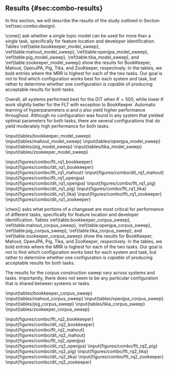 ## Results {#sec:combo-results}

In this section, we will describe the results of the study outlined in Section
\ref{sec:combo:design}.

\cone{} ask whether a single topic model can be used for more than a single
task, specifically for feature location and developer identification.  Tables
\ref{table:bookkeeper_model_sweep}, \ref{table:mahout_model_sweep},
\ref{table:openjpa_model_sweep}, \ref{table:pig_model_sweep},
\ref{table:tika_model_sweep}, and \ref{table:zookeeper_model_sweep} show the
results for BookKeeper, Mahout, OpenJPA, Pig, Tika, and ZooKeeper,
respectively. In the tables, we bold entries where the MRR is highest for each
of the two tasks. Our goal is not to find which configuration works best for
each system and task, but rather to determine whether one configuration is
*capable* of producing acceptable results for both tasks.

Overall, all systems performed best for the DIT when $K = 500$, while lower $K$
work slightly better for the FLT with exception to BookKeeper.  Automatic
learning of hyperparameters $\alpha$ and $\eta$ also yield higher performance
throughout.  Although no configuration was found in any system that yielded
optimal parameters for both tasks, there are several configurations that do
yield moderately high performance for both tasks.


\input{tables/bookkeeper_model_sweep}
\input{tables/mahout_model_sweep}
\input{tables/openjpa_model_sweep}
\input{tables/pig_model_sweep}
\input{tables/tika_model_sweep}
\input{tables/zookeeper_model_sweep}


\input{figures/combo/flt_rq1_bookkeeper}
\input{figures/combo/dit_rq1_bookkeeper}
\input{figures/combo/flt_rq1_mahout}
\input{figures/combo/dit_rq1_mahout}
\input{figures/combo/flt_rq1_openjpa}
\input{figures/combo/dit_rq1_openjpa}
\input{figures/combo/flt_rq1_pig}
\input{figures/combo/dit_rq1_pig}
\input{figures/combo/flt_rq1_tika}
\input{figures/combo/dit_rq1_tika}
\input{figures/combo/flt_rq1_zookeeper}
\input{figures/combo/dit_rq1_zookeeper}


\ctwo{} asks what portions of a changeset are most critical for performance of
different tasks, specifically for feature location and developer
identification.  Tables \ref{table:bookkeeper_corpus_sweep},
\ref{table:mahout_corpus_sweep}, \ref{table:openjpa_corpus_sweep},
\ref{table:pig_corpus_sweep}, \ref{table:tika_corpus_sweep}, and
\ref{table:zookeeper_corpus_sweep} show the results for BookKeeper, Mahout,
OpenJPA, Pig, Tika, and ZooKeeper, respectively. In the tables, we bold entries
where the MRR is highest for each of the two tasks. Our goal is not to find
which configuration works best for each system and task, but rather to
determine whether one configuration is *capable* of producing acceptable
results for both tasks.

The results for the corpus construction sweep vary across systems and tasks.
Importantly, there does not seem to be any particular configuration that is
shared between systems or tasks.



\input{tables/bookkeeper_corpus_sweep}
\input{tables/mahout_corpus_sweep}
\input{tables/openjpa_corpus_sweep}
\input{tables/pig_corpus_sweep}
\input{tables/tika_corpus_sweep}
\input{tables/zookeeper_corpus_sweep}



\input{figures/combo/flt_rq2_bookkeeper}
\input{figures/combo/dit_rq2_bookkeeper}
\input{figures/combo/flt_rq2_mahout}
\input{figures/combo/dit_rq2_mahout}
\input{figures/combo/flt_rq2_openjpa}
\input{figures/combo/dit_rq2_openjpa}
\input{figures/combo/flt_rq2_pig}
\input{figures/combo/dit_rq2_pig}
\input{figures/combo/flt_rq2_tika}
\input{figures/combo/dit_rq2_tika}
\input{figures/combo/flt_rq2_zookeeper}
\input{figures/combo/dit_rq2_zookeeper}
